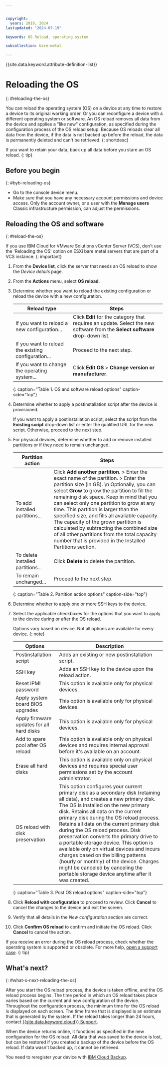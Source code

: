 ```yaml
---


copyright:
  years: 2019, 2024
lastupdated: "2024-07-19"

keywords: OS Reload, operating system

subcollection: bare-metal

---
```


{{site.data.keyword.attribute-definition-list}}

# Reloading the OS
{: #reloading-the-os}

You can reload the operating system (OS) on a device at any time to restore a device to its original working order. Or you can reconfigure a device with a different operating system or software. An OS reload removes all data from the device and applies a "like new" configuration, as specified during the configuration process of the OS reload setup. Because OS reloads clear all data from the device, if the data is not backed up before the reload, the data is permanently deleted and can't be retrieved.
{: shortdesc}

If you want to retain your data, back up all data before you stare an OS reload.
{: tip}

## Before you begin
{: #byb-reloading-os}

* Go to the console device menu.
* Make sure that you have any necessary account permissions and device access. Only the account owner, or a user with the **Manage users** Classic infrastructure permission, can adjust the permissions.

## Reloading the OS and software
{: #reload-the-os}

If you use IBM Cloud for VMware Solutions vCenter Server (VCS), don't use the 'Reloading the OS' option on ESXi bare metal servers that are part of a VCS instance.
{: important}

1. From the **Device list**, click the server that needs an OS reload to show the _Device details_ page.
2. From the **Actions** menu, select **OS reload**.
3. Determine whether you want to reload the existing configuration or reload the device with a new configuration.

   | Reload type | Steps |
   |-------------|-------|
   | If you want to reload a new configuration... | Click **Edit** for the category that requires an update. Select the new software from the **Select software** drop-down list. |
   | If you want to reload the existing configuration... | Proceed to the next step. |
   | If you want to change the operating system... | Click **Edit OS** > **Change version or manufacturer**. |
   {: caption="Table 1. OS and software reload options" caption-side="top"}

4. Determine whether to apply a postinstallation script after the device is provisioned.

   If you want to apply a postinstallation script, select the script from the **Existing script** drop-down list or enter the qualified URL for the new script. Otherwise, proceed to the next step.

5. For physical devices, determine whether to add or remove installed partitions or if they need to remain unchanged.

   | Partition action | Steps |
   |------------------|-------|
   | To add installed partitions... | Click **Add another partition**. > Enter the exact name of the partition. > Enter the partition size (in GB).  \n Optionally, you can select **Grow** to grow the partition to fill the remaining disk space. Keep in mind that you can select only one partition to grow at any time. This partition is larger than the specified size, and fills all available capacity. The capacity of the grown partition is calculated by subtracting the combined size of all other partitions from the total capacity number that is provided in the Installed Partitions section. |
   | To delete installed partitions... | Click **Delete** to delete the partition. |
   | To remain unchanged... | Proceed to the next step. |
   {: caption="Table 2. Partition action options" caption-side="top"}

6. Determine whether to apply one or more SSH keys to the device.

7. Select the applicable checkboxes for the options that you want to apply to the device during or after the OS reload.

   Options vary based on device. Not all options are available for every device.
   {: note}

   | Options | Description |
   | --- | --- |
   | Postinstallation script | Adds an existing or new postinstallation script. |
   | SSH key | Adds an SSH key to the device upon the reload action. |
   | Reset IPMI password | This option is available only for physical devices.|
   | Apply system board BIOS upgrades | This option is available only for physical devices.|
   | Apply firmware updates for all hard disks | This option is available only for physical devices. |
   | Add to spare pool after OS reload | This option is available only on physical devices and requires internal approval before it's available on an account.|
   | Erase all hard disks| This option is available only on physical devices and requires special user permissions set by the account administrator.|
   | OS reload with disk preservation | This option configures your current primary disk as a secondary disk (retaining all data), and creates a new primary disk. The OS is installed on the new primary disk. Retains all data on the current primary disk during the OS reload process. Retains all data on the current primary disk during the OS reload process. Disk preservation converts the primary drive to a portable storage device. This option is available only on virtual devices and incurs charges based on the billing patterns (hourly or monthly) of the device. Charges might be canceled by canceling the portable storage device anytime after it was created. |
   {: caption="Table 3. Post OS reload options" caption-side="top"}

8. Click **Reload with configuration** to proceed to review. Click **Cancel** to cancel the changes to the device and exit the screen.

9. Verify that all details in the _New configuration_ section are correct.

10. Click **Confirm OS reload** to confirm and initiate the OS reload. Click **Cancel** to cancel the action.

If you receive an error during the OS reload process, check whether the operating system is supported or obsolete. For more help, [open a support case](/docs/get-support?topic=get-support-using-avatar).
{: tip}

## What's next?
{: #what-s-next-reloading-the-os}

After you start the OS reload process, the device is taken offline, and the OS reload process begins.
The time period in which an OS reload takes place varies based on the current and new configuration of the device.
Throughout the configuration process, the minimum time for the OS reload is displayed on each screen.
The time frame that is displayed is an estimate that is generated by the system. If the reload takes longer than 24 hours, contact [{{site.data.keyword.cloud}} Support](/docs/get-support?topic=get-support-using-avatar).

When the device returns online, it functions as specified in the new configuration for the OS reload. All data that was saved to the device is lost, but can be restored if you created a backup of the device before the OS reload. If data wasn't backed up, it cannot be retrieved.

You need to reregister your device with [IBM Cloud Backup](/docs/Backup?topic=Backup-getting-started).

